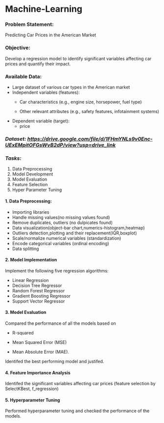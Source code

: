 # Machine-Learning
### Problem Statement:

Predicting Car Prices in the American Market

### Objective:

Develop a regression model to identify significant variables affecting car prices and quantify their impact.

### Available Data:

- Large dataset of various car types in the American market
- Independent variables (features):
    - Car characteristics (e.g., engine size, horsepower, fuel type)
  
    - Other relevant attributes (e.g., safety features, infotainment systems)
- Dependent variable (target):
    -  price
### *Dataset:  https://drive.google.com/file/d/1FHmYNLs9v0Enc-UExEMpitOFGsWvB2dP/view?usp=drive_link*

### *Tasks:*

1. Data Preprocessing
2. Model Development
3. Model Evaluation
4. Feature Selection
5. Hyper Parameter Tuning




#### 1. Data Preprocessing:

- Importing libraries
- Handle missing values(no missing values found)
- Remove duplicates, outliers (no dulpicates found)
- Data visualization(object-bar chart,numerics-histogram,heatmap)
- Outliers detection,plotting and their replacement(IQR,boxplot)
- Scale/normalize numerical variables (standardization)
- Encode categorical variables (ordinal encoding)
- Data splitting

   
#### 2. Model Implementation 
 Implement the following five regression algorithms:
- Linear Regression
- Decision Tree Regressor
- Random Forest Regressor
- Gradient Boosting Regressor
- Support Vector Regressor


#### 3. Model Evaluation 
Compared the performance of all the models based on

- R-squared 

- Mean Squared Error (MSE)

- Mean Absolute Error (MAE).

Identifed the best performing model and justifed.
 
 
 
#### 4. Feature Importance Analysis 
Identifed the significant variables affecting car prices (feature selection by SelectKBest, f_regression)


#### 5. Hyperparameter Tuning
Performed hyperparameter tuning and checked the performance of the models.




